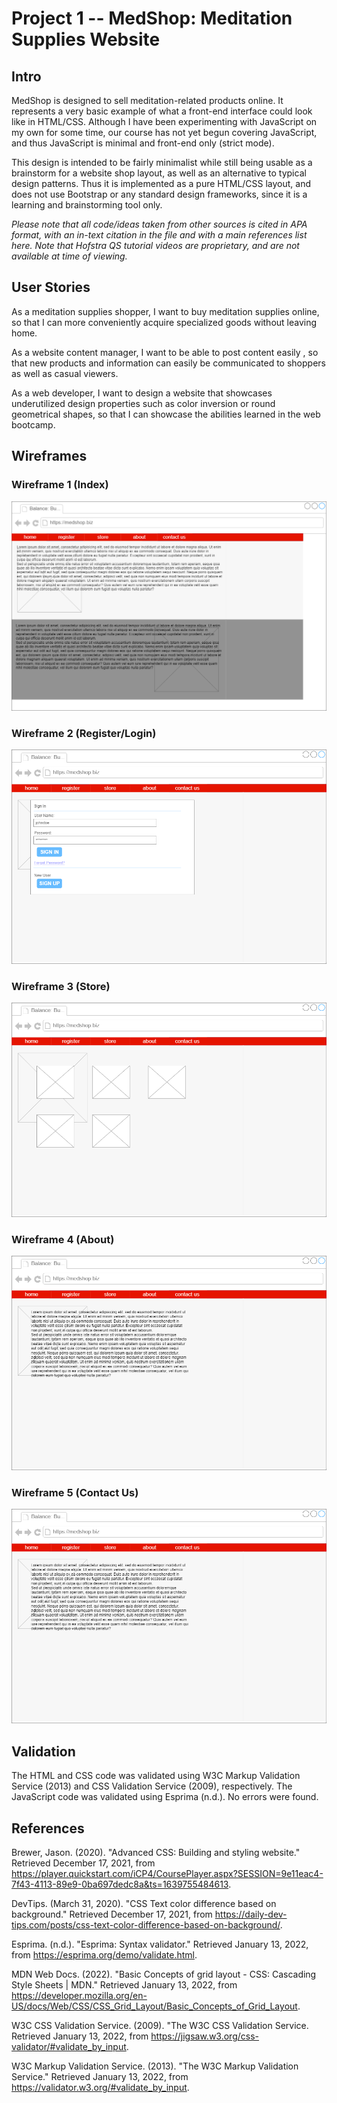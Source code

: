 # Project 1 -- MedShop: Meditation Supplies Website

## Intro

MedShop is designed to sell meditation-related products online. It represents a very basic example of what a front-end interface could look like in HTML/CSS. Although I have been experimenting with JavaScript on my own for some time, our course has not yet begun covering JavaScript, and thus JavaScript is minimal and front-end only (strict mode).

This design is intended to be fairly minimalist while still being usable as a brainstorm for a website shop layout, as well as an alternative to typical design patterns. Thus it is implemented as a pure HTML/CSS layout, and does not use Bootstrap or any standard design frameworks, since it is a learning and brainstorming tool only.

*Please note that all code/ideas taken from other sources is cited in APA format, with an in-text citation in the file and with a main references list here. Note that Hofstra QS tutorial videos are proprietary, and are not available at time of viewing.*

## User Stories

As a meditation supplies shopper, I want to buy meditation supplies online, so that I can more conveniently acquire specialized goods without leaving home.

As a website content manager, I want to be able to post content easily , so that new products and information can easily be communicated to shoppers as well as casual viewers.

As a web developer, I want to design a website that showcases underutilized design properties such as color inversion or round geometrical shapes, so that I can showcase the abilities learned in the web bootcamp.

## Wireframes

[comment]: <> (Wireframe images need to include the ?raw=true parameter if hosted locally.)

### Wireframe 1 (Index)
![Wireframe 1](https://github.com/stoneneedle/meditationsite/blob/main/assets/wireframes/wireframe1.png?raw=true "Wireframe 1")
### Wireframe 2 (Register/Login)
![Wireframe 2](https://github.com/stoneneedle/meditationsite/blob/main/assets/wireframes/wireframe2.png?raw=true "Wireframe 2")
### Wireframe 3 (Store)
![Wireframe 3](https://github.com/stoneneedle/meditationsite/blob/main/assets/wireframes/wireframe3.png?raw=true "Wireframe 3")
### Wireframe 4 (About)
![Wireframe 4](https://github.com/stoneneedle/meditationsite/blob/main/assets/wireframes/wireframe4.png?raw=true "Wireframe 4")
### Wireframe 5 (Contact Us)
![Wireframe 5](https://github.com/stoneneedle/meditationsite/blob/main/assets/wireframes/wireframe5.png?raw=true "Wireframe 5")

## Validation

The HTML and CSS code was validated using W3C Markup Validation Service (2013) and CSS Validation Service (2009), respectively. The JavaScript code was validated using Esprima (n.d.). No errors were found.

## References

Brewer, Jason. (2020). "Advanced CSS: Building and styling website." Retrieved December 17, 2021, from https://player.quickstart.com/iCP4/CoursePlayer.aspx?SESSION=9e11eac4-7f43-4113-89e9-0ba697dedc8a&ts=1639755484613.

DevTips. (March 31, 2020). "CSS Text color difference based on background." Retrieved December 17, 2021, from https://daily-dev-tips.com/posts/css-text-color-difference-based-on-background/. 

Esprima. (n.d.). "Esprima: Syntax validator." Retrieved January 13, 2022, from https://esprima.org/demo/validate.html.

MDN Web Docs. (2022). "Basic Concepts of grid layout - CSS: Cascading Style Sheets | MDN." Retrieved January 13, 2022, from https://developer.mozilla.org/en-US/docs/Web/CSS/CSS_Grid_Layout/Basic_Concepts_of_Grid_Layout.

W3C CSS Validation Service. (2009). "The W3C CSS Validation Service. Retrieved January 13, 2022, from https://jigsaw.w3.org/css-validator/#validate_by_input.

W3C Markup Validation Service. (2013). "The W3C Markup Validation Service." Retrieved January 13, 2022, from https://validator.w3.org/#validate_by_input.
